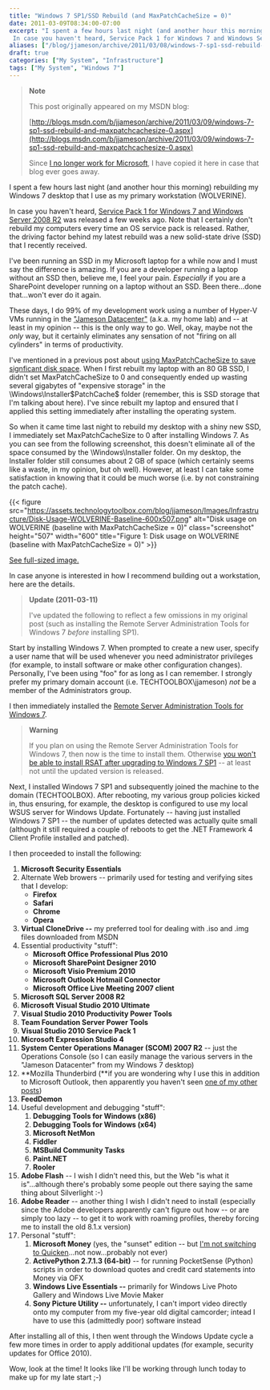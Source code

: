 ```yaml
---
title: "Windows 7 SP1/SSD Rebuild (and MaxPatchCacheSize = 0)"
date: 2011-03-09T08:34:00-07:00
excerpt: "I spent a few hours last night (and another hour this morning) rebuilding my Windows 7 desktop that I use as my primary workstation (WOLVERINE). 
 In case you haven't heard, Service Pack 1 for Windows 7 and Windows Server 2008 R2 was released a few weeks..."
aliases: ["/blog/jjameson/archive/2011/03/08/windows-7-sp1-ssd-rebuild-and-maxpatchcachesize-0.aspx", "/blog/jjameson/archive/2011/03/09/windows-7-sp1-ssd-rebuild-and-maxpatchcachesize-0.aspx"]
draft: true
categories: ["My System", "Infrastructure"]
tags: ["My System", "Windows 7"]
---
```


> **Note**
>
> This post originally appeared on my MSDN blog:
>
> [http://blogs.msdn.com/b/jjameson/archive/2011/03/09/windows-7-sp1-ssd-rebuild-and-maxpatchcachesize-0.aspx](http://blogs.msdn.com/b/jjameson/archive/2011/03/09/windows-7-sp1-ssd-rebuild-and-maxpatchcachesize-0.aspx)
>
> Since [I no longer work for Microsoft](/blog/jjameson/2011/09/02/last-day-with-microsoft), I have copied it here in case that blog                 ever goes away.

I spent a few hours last night (and another hour this morning) rebuilding my Windows         7 desktop that I use as my primary workstation (WOLVERINE).

In case you haven't heard, [Service Pack 1 for Windows 7 and Windows Server 2008 R2](http://www.microsoft.com/downloads/en/details.aspx?FamilyID=c3202ce6-4056-4059-8a1b-3a9b77cdfdda) was released a few         weeks ago. Note that I certainly don't rebuild my computers every time an OS service         pack is released. Rather, the driving factor behind my latest rebuild was a new         solid-state drive (SSD) that I recently received.

I've been running an SSD in my Microsoft laptop for a while now and I must say the         difference is amazing. If you are a developer running a laptop without an SSD then,         believe me, I feel your pain. *Especially* if you are a SharePoint developer         running on a laptop without an SSD. Been there...done that...won't ever do it again.

These days, I do 99% of my development work using a number of Hyper-V VMs running         in the ["Jameson
Datacenter"](/blog/jjameson/2009/09/14/the-jameson-datacenter) (a.k.a. my home lab) and -- at least in my opinion -- this is         the only way to go. Well, okay, maybe not the *only* way, but it certainly         eliminates any sensation of not "firing on all cylinders" in terms of productivity.

I've mentioned in a previous post about [using MaxPatchCacheSize to save signficant disk space](/blog/jjameson/2010/04/30/save-significant-disk-space-by-setting-maxpatchcachesize-to-0). When I first rebuilt         my laptop with an 80 GB SSD, I didn't set MaxPatchCacheSize to 0 and consequently         ended up wasting several gigabytes of "expensive storage" in the \Windows\Installer\$PatchCache$         folder (remember, this is SSD storage that I'm talking about here). I've since rebuilt         my laptop and ensured that I applied this setting immediately after installing the         operating system.

So when it came time last night to rebuild my desktop with a shiny new SSD, I immediately         set MaxPatchCacheSize to 0 after installing Windows 7. As you can see from the following         screenshot, this doesn't eliminate all of the space consumed by the \Windows\Installer         folder. On my desktop, the Installer folder still consumes about 2 GB of space (which         certainly seems like a waste, in my opinion, but oh well). However, at least I can         take some satisfaction in knowing that it could be much worse (i.e. by not constraining         the patch cache).

{{< figure
src="https://assets.technologytoolbox.com/blog/jjameson/Images/Infrastructure/Disk-Usage-WOLVERINE-Baseline-600x507.png"
alt="Disk usage on WOLVERINE (baseline with MaxPatchCacheSize = 0)"
class="screenshot"
height="507"
width="600"
title="Figure 1: Disk usage on WOLVERINE (baseline with MaxPatchCacheSize = 0)" >}}

[See full-sized image.](https://assets.technologytoolbox.com/blog/jjameson/Images/Infrastructure/Disk-Usage-WOLVERINE-Baseline-927x784.png)

In case anyone is interested in how I recommend building out a workstation, here         are the details.

> **Update (2011-03-11)**
>
> I've updated the following to reflect a few omissions in my original post (such as installing the Remote Server Administration Tools for Windows 7 *before* installing SP1).

Start by installing Windows 7. When prompted to create a new user, specify a user         name that will be used whenever you need administrator privileges (for example,         to install software or make other configuration changes). Personally, I've been         using "foo" for as long as I can remember. I strongly prefer my primary domain account         (i.e. TECHTOOLBOX\jjameson) *not* be a member of the Administrators group.

I then immediately installed the [Remote Server Administration Tools for Windows 7](http://www.microsoft.com/downloads/en/details.aspx?FamilyID=7d2f6ad7-656b-4313-a005-4e344e43997d&displaylang=en).

> **Warning**
>
> If you plan on using the Remote Server Administration Tools for Windows 7, then now is the time to install them. Otherwise [you won't be able to install RSAT after upgrading to Windows 7 SP1](/blog/jjameson/2011/03/11/before-you-install-windows-7-service-pack-1) -- at least not until the updated version is released.

Next, I installed Windows 7 SP1 and subsequently joined the machine to the domain         (TECHTOOLBOX). After rebooting, my various group policies kicked in, thus ensuring,         for example, the desktop is configured to use my local WSUS server for Windows Update.         Fortunately -- having just installed Windows 7 SP1 -- the number of updates detected         was actually quite small (although it still required a couple of reboots to get         the .NET Framework 4 Client Profile installed and patched).

I then proceeded to install the following:

1. **Microsoft Security Essentials**
2. Alternate Web browers -- primarily used for testing and verifying sites that I develop:
   - **Firefox**
   - **Safari**
   - **Chrome**
   - **Opera**
3. **Virtual CloneDrive --** my preferred tool for dealing with .iso and
   .img files downloaded from MSDN
4. Essential productivity "stuff":
   - **Microsoft Office Professional Plus 2010**
   - **Microsoft SharePoint Designer 2010**
   - **Microsoft Visio Premium 2010**
   - **Microsoft Outlook Hotmail Connector**
   - **Microsoft Office Live Meeting 2007 client**
5. **Microsoft SQL Server 2008 R2**
6. **Microsoft Visual Studio 2010 Ultimate**
7. **Visual Studio 2010 Productivity Power Tools**
8. **Team Foundation Server Power Tools**
9. **Visual Studio 2010 Service Pack 1**
10. **Microsoft Expression Studio 4**
11. **System Center Operations Manager (SCOM) 2007 R2** -- just the Operations
    Console (so I can easily manage the various servers in the "Jameson Datacenter"
    from my Windows 7 desktop)
12. **Mozilla Thunderbird (**if you are wondering why I use this in addition
    to Microsoft Outlook, then apparently you haven't seen [one of my other posts](/blog/jjameson/2010/04/26/outlook-2010-does-not-work-with-windows-server-2003-pop3-service))
13. **FeedDemon**
14. Useful development and debugging "stuff":
    1. **Debugging Tools for Windows (x86)**
    2. **Debugging Tools for Windows (x64)**
    3. **Microsoft NetMon**
    4. **Fiddler**
    5. **MSBuild Community Tasks**
    6. **Paint.NET**
    7. **Rooler**
15. **Adobe Flash** -- I wish I didn't need this, but the Web "is what
    it is"...although there's probably some people out there saying the same thing about
    Silverlight :-)
16. **Adobe Reader** -- another thing I wish I didn't need to install (especially
    since the Adobe developers apparently can't figure out how -- or are simply too
    lazy -- to get it to work with roaming profiles, thereby forcing me to install the
    old 8.1.x version)
17. Personal "stuff":
    1. **Microsoft Money** (yes, the "sunset" edition -- but [I'm not switching to Quicken](/blog/jjameson/2010/03/28/you-ll-have-to-pry-that-money-from-my-cold-dead-hands)...not now...probably not ever)
    2. **ActivePython 2.7.1.3 (64-bit)** -- for running PocketSense (Python)
       scripts in order to download quotes and credit card statements into Money via OFX
    3. **Windows Live Essentials --** primarily for Windows Live Photo Gallery
       and Windows Live Movie Maker
    4. **Sony Picture Utility --** unfortunately, I can't import video directly
       onto my computer from my five-year old digital camcorder; intead I have to use this
       (admittedly poor) software instead

After installing all of this, I then went through the Windows Update cycle a few         more times in order to apply additional updates (for example, security updates for         Office 2010).

Wow, look at the time! It looks like I'll be working through lunch today to make         up for my late start ;-)


